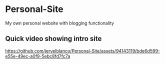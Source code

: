 # Personal-Site
My own personal website with blogging functionality
## Quick video showing intro site
https://github.com/jeryelblanco/Personal-Site/assets/94143119/bde6d599-e55e-49ec-a0f9-5ebc8fd7fc7a

